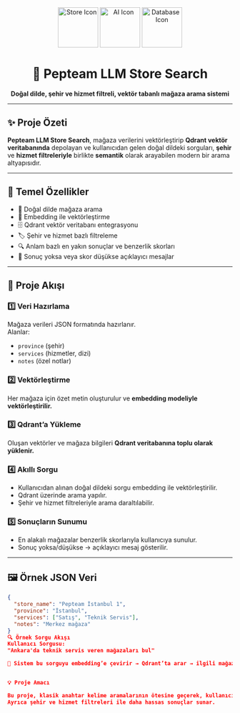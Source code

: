 <div align="center">
  
<img src="https://cdn-icons-png.flaticon.com/512/3135/3135715.png" width="90" alt="Store Icon"/> 
<img src="https://cdn-icons-png.flaticon.com/512/2721/2721296.png" width="90" alt="AI Icon"/> 
<img src="https://cdn-icons-png.flaticon.com/512/5968/5968705.png" width="90" alt="Database Icon"/> 

# 🏪 Pepteam LLM Store Search

**Doğal dilde, şehir ve hizmet filtreli, vektör tabanlı mağaza arama sistemi**

</div>

---

## ✨ Proje Özeti
**Pepteam LLM Store Search**, mağaza verilerini vektörleştirip **Qdrant vektör veritabanında** depolayan ve kullanıcıdan gelen doğal dildeki sorguları, **şehir** ve **hizmet filtreleriyle** birlikte **semantik** olarak arayabilen modern bir arama altyapısıdır.  

---

## 🚀 Temel Özellikler
- 🏪 Doğal dilde mağaza arama  
- 🧠 Embedding ile vektörleştirme  
- 🗄️ Qdrant vektör veritabanı entegrasyonu  
- 🏷️ Şehir ve hizmet bazlı filtreleme  
- 🔍 Anlam bazlı en yakın sonuçlar ve benzerlik skorları  
- 🚫 Sonuç yoksa veya skor düşükse açıklayıcı mesajlar  

---

## 🧩 Proje Akışı

### 1️⃣ Veri Hazırlama
Mağaza verileri JSON formatında hazırlanır.  
Alanlar:  
- `province` (şehir)  
- `services` (hizmetler, dizi)  
- `notes` (özel notlar)  

### 2️⃣ Vektörleştirme
Her mağaza için özet metin oluşturulur ve **embedding modeliyle vektörleştirilir.**

### 3️⃣ Qdrant’a Yükleme
Oluşan vektörler ve mağaza bilgileri **Qdrant veritabanına toplu olarak yüklenir.**

### 4️⃣ Akıllı Sorgu
- Kullanıcıdan alınan doğal dildeki sorgu embedding ile vektörleştirilir.  
- Qdrant üzerinde arama yapılır.  
- Şehir ve hizmet filtreleriyle arama daraltılabilir.  

### 5️⃣ Sonuçların Sunumu
- En alakalı mağazalar benzerlik skorlarıyla kullanıcıya sunulur.  
- Sonuç yoksa/düşükse → açıklayıcı mesaj gösterilir.  

---

## 🖼️ Örnek JSON Veri
```json
{
  "store_name": "Pepteam İstanbul 1",
  "province": "İstanbul",
  "services": ["Satış", "Teknik Servis"],
  "notes": "Merkez mağaza"
}
🔍 Örnek Sorgu Akışı
Kullanıcı Sorgusu:
"Ankara'da teknik servis veren mağazaları bul"

🔎 Sistem bu sorguyu embedding’e çevirir → Qdrant’ta arar → ilgili mağazaları getirir.


💡 Proje Amacı

Bu proje, klasik anahtar kelime aramalarının ötesine geçerek, kullanıcıların doğal dilde ve anlam bazlı sorgularla mağaza veritabanında arama yapabilmesini sağlar.
Ayrıca şehir ve hizmet filtreleri ile daha hassas sonuçlar sunar.
